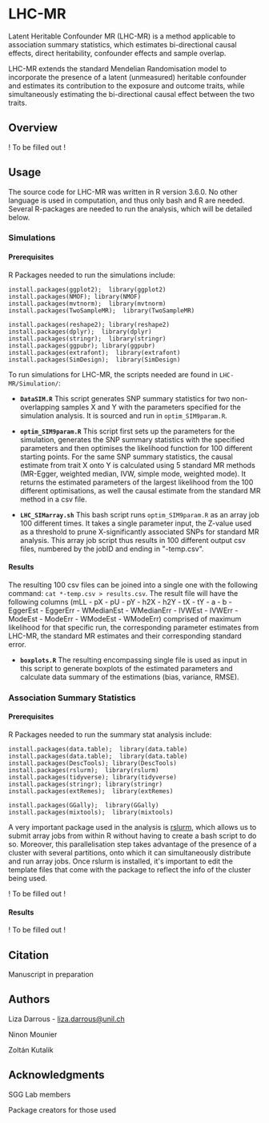 # LHC-MR

Latent Heritable Confounder MR (LHC-MR) is a method applicable to association summary statistics, which estimates bi-directional causal effects, direct heritability, confounder effects and sample overlap. 

LHC-MR extends the standard Mendelian Randomisation model to incorporate the presence of a latent (unmeasured) heritable confounder and estimates its contribution to the exposure and outcome traits, while simultaneously estimating the bi-directional causal effect between the two traits.

## Overview

! To be filled out !

## Usage

The source code for LHC-MR was written in R version 3.6.0. No other language is used in computation, and thus only bash and R are needed. 
Several R-packages are needed to run the analysis, which will be detailed below.


### Simulations
#### Prerequisites
R Packages needed to run the simulations include:
``` 
install.packages(ggplot2);  library(ggplot2)
install.packages(NMOF); library(NMOF)
install.packages(mvtnorm);  library(mvtnorm)
install.packages(TwoSampleMR);  library(TwoSampleMR)

install.packages(reshape2); library(reshape2)
install.packages(dplyr);  library(dplyr)
install.packages(stringr);  library(stringr)
install.packages(ggpubr); library(ggpubr)
install.packages(extrafont);  library(extrafont)
install.packages(SimDesign);  library(SimDesign)
```

To run simulations for LHC-MR, the scripts needed are found in `LHC-MR/Simulation/`:

   * **`DataSIM.R`**
     This script generates SNP summary statistics for two non-overlapping samples X and Y with the parameters specified for the simulation analysis. It is sourced and run in `optim_SIM9param.R`. 
     
   * **`optim_SIM9param.R`**
   This script first sets up the parameters for the simulation, generates the SNP summary statistics with the specified parameters and then optimises the likelihood function for 100 different starting points. For the same SNP summary statistics, the causal estimate from trait X onto Y is calculated using 5 standard MR methods (MR-Egger, weighted median, IVW, simple mode, weighted mode). It returns the estimated parameters of the largest likelihood from the 100 different optimisations, as well the causal estimate from the standard MR method in a csv file.
   
   * **`LHC_SIMarray.sh`**
   This bash script runs `optim_SIM9param.R` as an array job 100 different times. It takes a single parameter input, the Z-value used as a threshold to prune X-significantly associated SNPs for standard MR analysis. This array job script thus results in 100 different output csv files, numbered by the jobID and ending in "-temp.csv".

#### Results
The resulting 100 csv files can be joined into a single one with the following command: `cat *-temp.csv > results.csv`.
The result file will have the following columns (mLL - pX - pU - pY - h2X - h2Y - tX - tY - a - b - EggerEst - EggerErr - WMedianEst - WMedianErr - IVWEst - IVWErr - ModeEst - ModeErr - WModeEst - WModeErr) comprised of maximum likelihood for that specific run, the corresponding parameter estimates from LHC-MR, the standard MR estimates and their corresponding standard error.

   * **`boxplots.R`**
   The resulting encompassing single file is used as input in this script to generate boxplots of the estimated parameters and calculate data summary of the estimations (bias, variance, RMSE). 


### Association Summary Statistics
#### Prerequisites
R Packages needed to run the summary stat analysis include:
``` 
install.packages(data.table);  library(data.table)
install.packages(data.table);  library(data.table)
install.packages(DescTools); library(DescTools)
install.packages(rslurm);  library(rslurm)
install.packages(tidyverse); library(tidyverse)
install.packages(stringr); library(stringr)
install.packages(extRemes);  library(extRemes)
 
install.packages(GGally);  library(GGally)
install.packages(mixtools);  library(mixtools)
```
A very important package used in the analysis is [rslurm](https://cran.r-project.org/web/packages/rslurm/rslurm.pdf), which allows us to submit array jobs from within R without having to create a bash script to do so. Moreover, this parallelisation step takes advantage of the presence of a cluster with several partitions, onto which it can simultaneously distribute and run array jobs. Once rslurm is installed, it's important to edit the template files that come with the package to reflect the info of the cluster being used.

! To be filled out !

#### Results

! To be filled out !

## Citation

Manuscript in preparation 

## Authors

Liza Darrous - liza.darrous@unil.ch

Ninon Mounier

Zoltán Kutalik

## Acknowledgments

SGG Lab members

Package creators for those used
